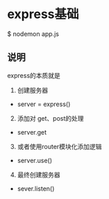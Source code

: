  # express基础
 $ nodemon app.js
 
 ## 说明
 express的本质就是
 1. 创建服务器
  - server = express()
 2. 添加对 get、post的处理
  - server.get
 3. 或者使用router模块化添加逻辑
  - server.use()
 4. 最终创建服务器
  - sever.listen()
  
  
